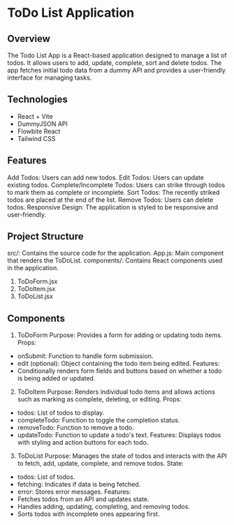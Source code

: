 # ToDo List Application

## Overview

The Todo List App is a React-based application designed to manage a list of todos. It allows users to add, update, complete, sort and delete todos. The app fetches initial todo data from a dummy API and provides a user-friendly interface for managing tasks.

## Technologies
- React + Vite
- DummyJSON API
- Flowbite React
- Tailwind CSS

## Features
Add Todos: Users can add new todos.
Edit Todos: Users can update existing todos.
Complete/Incomplete Todos: Users can strike through todos to mark them as complete or incomplete.
Sort Todos: The recently striked todos are placed at the end of the list.
Remove Todos: Users can delete todos.
Responsive Design: The application is styled to be responsive and user-friendly.


## Project Structure

src/: Contains the source code for the application.
App.js: Main component that renders the ToDoList.
components/: Contains React components used in the application.
1. ToDoForm.jsx
2. ToDoItem.jsx
3. ToDoList.jsx

## Components
1. ToDoForm
Purpose: Provides a form for adding or updating todo items.
Props:
- onSubmit: Function to handle form submission.
- edit (optional): Object containing the todo item being edited.
Features:
- Conditionally renders form fields and buttons based on whether a todo is being added or updated.
  
2. ToDoItem
Purpose: Renders individual todo items and allows actions such as marking as complete, deleting, or editing.
Props:
- todos: List of todos to display.
- completeTodo: Function to toggle the completion status.
- removeTodo: Function to remove a todo.
- updateTodo: Function to update a todo's text.
Features:
Displays todos with styling and action buttons for each todo.

3. ToDoList
Purpose: Manages the state of todos and interacts with the API to fetch, add, update, complete, and remove todos.
State:
- todos: List of todos.
- fetching: Indicates if data is being fetched.
- error: Stores error messages.
Features:
- Fetches todos from an API and updates state.
- Handles adding, updating, completing, and removing todos.
- Sorts todos with incomplete ones appearing first.





